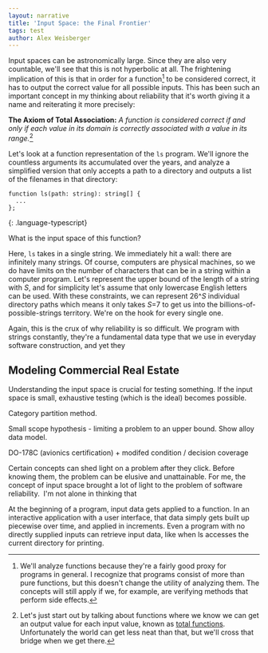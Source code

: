 ```yaml
---
layout: narrative
title: 'Input Space: the Final Frontier'
tags: test
author: Alex Weisberger
---
```


Input spaces can be astronomically large. Since they are also very countable, we'll see that this is not hyperbolic at all. The frightening implication of this is that in order for a function[^fn1] to be considered correct, it has to output the correct value for all possible inputs. This has been such an important concept in my thinking about reliability that it's worth giving it a name and reiterating it more precisely:

**The Axiom of Total Association:** _A function is considered correct if and only if each value in its domain is correctly associated with a value in its range._[^fn2]

Let's look at a function representation of the `ls` program. We'll ignore the countless arguments its accumulated over the years, and analyze a simplified version that only accepts a path to a directory and outputs a list of the filenames in that directory:

~~~
function ls(path: string): string[] { 
  ...
};
~~~
{: .language-typescript}


What is the input space of this function?

Here, `ls` takes in a single string. We immediately hit a wall: there are infinitely many strings. Of course, computers are physical machines, so we do have limits on the number of characters that can be in a string within a computer program. Let's represent the upper bound of the length of a string with _S_, and for simplicity let's assume that only lowercase English letters can be used. With these constraints, we can represent 26^_S_ individual directory paths which means it only takes _S_=7 to get us into the billions-of-possible-strings territory. We're on the hook for every single one.

Again, this is the crux of why reliability is so difficult. We program with strings constantly, they're a fundamental data type that we use in everyday software construction, and yet they

## Modeling Commercial Real Estate

Understanding the input space is crucial for testing something. If the input space is small, exhaustive testing (which is the ideal) becomes possible.

Category partition method.

Small scope hypothesis - limiting a problem to an upper bound. Show alloy data model.

DO-178C (avionics certification) + modifed condition / decision coverage


Certain concepts can shed light on a problem after they click. Before knowing them, the problem can be elusive and unattainable. For me, the concept of input space brought a lot of light to the problem of software reliability. 
I'm not alone in thinking that

At the beginning of a program, input data gets applied to a function. In an interactive application with a user interface, that data simply gets built up piecewise over time, and applied in increments. Even a program with no directly supplied inputs can retrieve input data, like when ls accesses the current directory for printing.

[^fn1]: We'll analyze functions because they're a fairly good proxy for programs in general. I recognize that programs consist of more than pure functions, but this doesn't change the utility of analyzing them. The concepts will still apply if we, for example, are verifying methods that perform side effects.

[^fn2]: Let's just start out by talking about functions where we know we can get an output value for each input value, known as [total functions](https://mathworld.wolfram.com/TotalFunction.html). Unfortunately the world can get less neat than that, but we'll cross that bridge when we get there. 